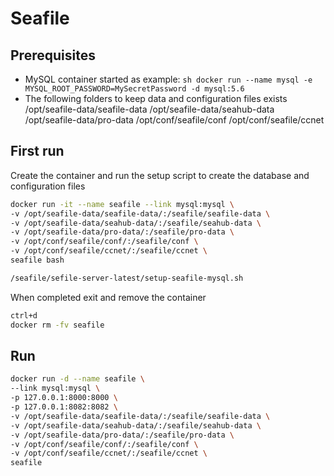 # Seafile

## Prerequisites
- MySQL container started
  as example: ```sh docker run --name mysql -e MYSQL_ROOT_PASSWORD=MySecretPassword -d mysql:5.6 ```
- The following folders to keep data and configuration files exists
  /opt/seafile-data/seafile-data
  /opt/seafile-data/seahub-data
  /opt/seafile-data/pro-data
  /opt/conf/seafile/conf
  /opt/conf/seafile/ccnet

## First run
Create the container and run the setup script to create the database and configuration files
```sh
docker run -it --name seafile --link mysql:mysql \
-v /opt/seafile-data/seafile-data/:/seafile/seafile-data \
-v /opt/seafile-data/seahub-data/:/seafile/seahub-data \
-v /opt/seafile-data/pro-data/:/seafile/pro-data \
-v /opt/conf/seafile/conf/:/seafile/conf \
-v /opt/conf/seafile/ccnet/:/seafile/ccnet \
seafile bash

/seafile/sefile-server-latest/setup-seafile-mysql.sh
```
When completed exit and remove the container
```sh
ctrl+d
docker rm -fv seafile
```

## Run
```sh
docker run -d --name seafile \
--link mysql:mysql \
-p 127.0.0.1:8000:8000 \
-p 127.0.0.1:8082:8082 \
-v /opt/seafile-data/seafile-data/:/seafile/seafile-data \
-v /opt/seafile-data/seahub-data/:/seafile/seahub-data \
-v /opt/seafile-data/pro-data/:/seafile/pro-data \
-v /opt/conf/seafile/conf/:/seafile/conf \
-v /opt/conf/seafile/ccnet/:/seafile/ccnet \
seafile
```